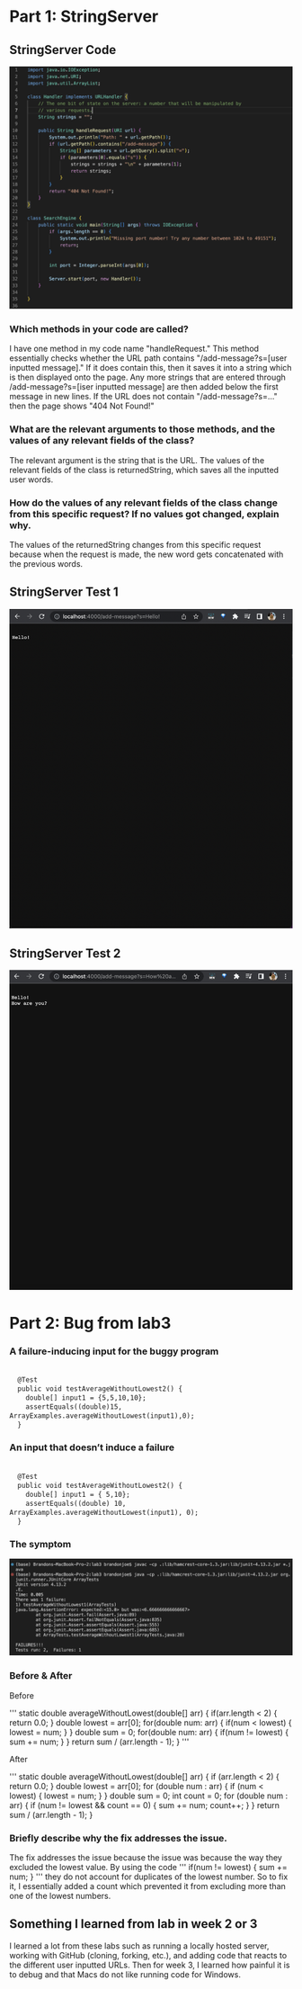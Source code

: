 # Part 1: StringServer



## StringServer Code

![image](assets/StringServer-Code.png)

### Which methods in your code are called?

I have one method in my code name "handleRequest." This method essentially checks whether the URL path contains "/add-message?s=[user inputted message]." If it does contain this, then it saves it into a string which is then displayed onto the page. Any more strings that are entered through /add-message?s=[iser inputted message] are then added below the first message in new lines. If the URL does not contain "/add-message?s=..." then the page shows "404 Not Found!"

### What are the relevant arguments to those methods, and the values of any relevant fields of the class?

The relevant argument is the string that is the URL. The values of the relevant fields of the class is returnedString, which saves all the inputted user words.

### How do the values of any relevant fields of the class change from this specific request? If no values got changed, explain why.

The values of the returnedString changes from this specific request because when the request is made, the new word gets concatenated with the previous words. 

## StringServer Test 1

![image](assets/test1.png)



## StringServer Test 2

![image](assets/test2.png)



# Part 2: Bug from lab3

### A failure-inducing input for the buggy program

```

  @Test
  public void testAverageWithoutLowest2() {
    double[] input1 = {5,5,10,10};
    assertEquals((double)15, ArrayExamples.averageWithoutLowest(input1),0);
  }

```

### An input that doesn’t induce a failure

```

  @Test
  public void testAverageWithoutLowest2() {
    double[] input1 = { 5,10};
    assertEquals((double) 10, ArrayExamples.averageWithoutLowest(input1), 0);
  }

```

### The symptom

![image](assets/The-Symptoms.png)

### Before & After

Before

'''
  static double averageWithoutLowest(double[] arr) {
    if(arr.length < 2) { return 0.0; }
    double lowest = arr[0];
    for(double num: arr) {
      if(num < lowest) { lowest = num; }
    }
    double sum = 0;
    for(double num: arr) {
      if(num != lowest) { sum += num; }
    }
    return sum / (arr.length - 1);
  }
'''

After

'''
static double averageWithoutLowest(double[] arr) {
    if (arr.length < 2) {
      return 0.0;
    }
    double lowest = arr[0];
    for (double num : arr) {
      if (num < lowest) {
        lowest = num;
      }
    }
    double sum = 0;
    int count = 0;
    for (double num : arr) {
      if (num != lowest && count == 0) {
        sum += num;
        count++;
      }
    }
    return sum / (arr.length - 1);
  }

### Briefly describe why the fix addresses the issue.

The fix addresses the issue because the issue was because the way they excluded the lowest value. By using the code
'''
      if(num != lowest) { sum += num; }
'''
they do not account for duplicates of the lowest number. So to fix it, I essentially added a count which prevented it from excluding more than one of the lowest numbers.

## Something I learned from lab in week 2 or 3

I learned a lot from these labs such as running a locally hosted server, working with GitHub (cloning, forking, etc.), and adding code that reacts to the different user inputted URLs. Then for week 3, I learned how painful it is to debug and that Macs do not like running code for Windows.
